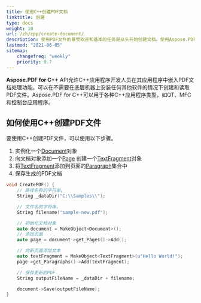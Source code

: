 ```yaml
---
title: 使用C++创建PDF文档
linktitle: 创建
type: docs
weight: 10
url: /zh/cpp/create-document/
description: 使用PDF文件的最受欢迎和基本的任务是从头开始创建文档。使用Aspose.PDF for C++库。
lastmod: "2021-06-05"
sitemap:
    changefreq: "weekly"
    priority: 0.7
---
```


**Aspose.PDF for C++** API允许C++应用程序开发人员在其应用程序中嵌入PDF文档处理功能。可以在不需要在底层机器上安装任何其他软件的情况下创建和读取PDF文件。Aspose.PDF for C++可以用于各种C++应用程序类型，如QT、MFC和控制台应用程序。

## 如何使用C++创建PDF文件

要使用C++创建PDF文件，可以使用以下步骤。

1. 实例化一个[Document](https://reference.aspose.com/pdf/cpp/class/aspose.pdf.document)对象
1. 向文档对象添加一个[Page](https://reference.aspose.com/pdf/cpp/class/aspose.pdf.page/) 创建一个[TextFragment](https://reference.aspose.com/pdf/cpp/class/aspose.pdf.te_x_fragment/)对象
1. 将[TextFragment](https://reference.aspose.com/pdf/cpp/class/aspose.pdf.te_x_fragment/)添加到页面的[Paragraph](https://reference.aspose.com/pdf/cpp/class/aspose.pdf.paragraphs/)集合中
1. 保存生成的PDF文档

```cpp
void CreatePDF() {
    // 路径名称的字符串。
    String _dataDir("C:\\Samples\\");

    // 文件名的字符串。
    String filename("sample-new.pdf");

    // 初始化文档对象
    auto document = MakeObject<Document>();
    // 添加页面
    auto page = document->get_Pages()->Add();

    // 向新页面添加文本
    auto textFragment = MakeObject<TextFragment>(u"Hello World!");
    page->get_Paragraphs()->Add(textFragment);

    // 保存更新的PDF
    String outputFileName = _dataDir + filename;

    document->Save(outputFileName);
}
```